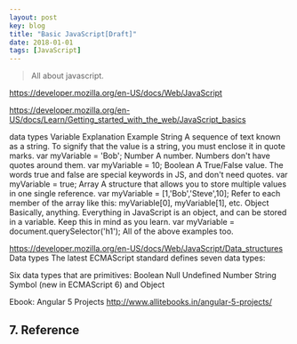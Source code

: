 ```yaml
---
layout: post
key: blog
title: "Basic JavaScript[Draft]"
date: 2018-01-01
tags: [JavaScript]
---
```


> All about javascript.

https://developer.mozilla.org/en-US/docs/Web/JavaScript

https://developer.mozilla.org/en-US/docs/Learn/Getting_started_with_the_web/JavaScript_basics

data types
Variable	Explanation	Example
String	A sequence of text known as a string. To signify that the value is a string, you must enclose it in quote marks.	var myVariable = 'Bob';
Number	A number. Numbers don't have quotes around them.	var myVariable = 10;
Boolean	A True/False value. The words true and false are special keywords in JS, and don't need quotes.	var myVariable = true;
Array	A structure that allows you to store multiple values in one single reference.	var myVariable = [1,'Bob','Steve',10];
Refer to each member of the array like this:
myVariable[0], myVariable[1], etc.
Object	Basically, anything. Everything in JavaScript is an object, and can be stored in a variable. Keep this in mind as you learn.	var myVariable = document.querySelector('h1');
All of the above examples too.

https://developer.mozilla.org/en-US/docs/Web/JavaScript/Data_structures
Data types
The latest ECMAScript standard defines seven data types:

Six data types that are primitives:
Boolean
Null
Undefined
Number
String
Symbol (new in ECMAScript 6)
and Object

Ebook: Angular 5 Projects
http://www.allitebooks.in/angular-5-projects/



## 7. Reference

